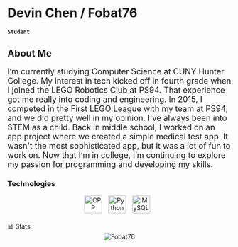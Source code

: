 # Devin Chen / Fobat76

**`Student`**

<h2>About Me</h2>

<p style="font-size: 18px;">
I’m currently studying Computer Science at CUNY Hunter College. My interest in tech kicked off in fourth grade when I joined the LEGO Robotics Club at PS94. That experience got me really into coding and engineering. In 2015, I competed in the First LEGO League with my team at PS94, and we did pretty well in my opinion. I've always been into STEM as a child. Back in middle school, I worked on an app project where we created a simple medical test app. It wasn't the most sophisticated app, but it was a lot of fun to work on. Now that I’m in college, I’m continuing to explore my passion for programming and developing my skills.
</p>

### Technologies 
<div style="text-align: center;">
  <img alt="CPP" width="40px" style="padding-right:10px;" src="https://cdn.jsdelivr.net/gh/devicons/devicon@latest/icons/cplusplus/cplusplus-original.svg"/>
  <img alt="Python" width="40px" style="padding-right:10px;" src="https://cdn.jsdelivr.net/gh/devicons/devicon@latest/icons/python/python-original.svg" />
  <img alt="MySQL" width="40px" style="padding-right:10px;" src="https://cdn.jsdelivr.net/gh/devicons/devicon@latest/icons/mysql/mysql-original-wordmark.svg" />
</div>

<br />
📊 Stats
<div style="text-align: center;">
  <img src="https://github-readme-stats.vercel.app/api?username=Fobat76&show_icons=true&theme=gotham" alt="Fobat76" />
</div>
